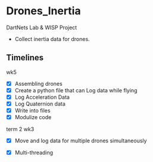 # Drones_Inertia
DartNets Lab & WISP Project
- Collect inertia data for drones.

## Timelines
wk5
- [x] Assembling drones
- [x] Create a python file that can Log data while flying
- [x] Log Acceleration Data
- [x] Log Quaternion data
- [x] Write into files
- [x] Modulize code

term 2
wk3
- [x] Move and log data for multiple drones simultaneously
- [x] Multi-threading


